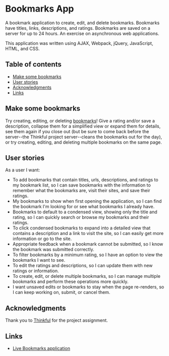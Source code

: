 # Bookmarks App 

A bookmark application to create, edit, and delete bookmarks. Bookmarks have titles, links, descriptions, and ratings. Bookmarks are saved on a server for up to 24 hours. An exercise on asynchronous web applications.

This application was written using AJAX, Webpack, jQuery, JavaScript, HTML, and CSS.

[site]: https://thinkful-ei-shark.github.io/nick-jang-bookmarks-app/

## Table of contents

- [Make some bookmarks](#make-some-bookmarks)
- [User stories](#user-stories)
- [Acknowledgments](#acknowledgments)
- [Links](#links)

## Make some bookmarks

Try creating, editing, or deleting [bookmarks][site]! Give a rating and/or save a description, collapse them for a simplified view or expand them for details, see them again if you close out (but be sure to come back before the server--the Thinkful project server--cleans the bookmarks out for the day), or try creating, editing, and deleting multiple bookmarks on the same page.

## User stories
As a user I want:
  - To add bookmarks that contain titles, urls, descriptions, and ratings to my bookmark list, so I can save bookmarks with the information to remember what the bookmarks are, visit their sites, and save their ratings.
  - My bookmarks to show when first opening the application, so I can find the bookmark I'm looking for or see what bookmarks I already have.
  - Bookmarks to default to a condensed view, showing only the title and rating, so I can quickly search or browse my bookmarks and their ratings.
  - To click condensed bookmarks to expand into a detailed view that contains a description and a link to visit the site, so I can easily get more information or go to the site.
  - Appropriate feedback when a bookmark cannot be submitted, so I know the bookmark was submitted correctly.
  - To filter bookmarks by a minimum rating, so I have an option to view the bookmarks I want to see.
  - To edit the ratings and descriptions, so I can update them with new ratings or information.
  - To create, edit, or delete multiple bookmarks, so I can manage multiple bookmarks and perform these operations  more quickly.
  - I want unsaved edits or bookmarks to stay when the page re-renders, so I can keep working on, submit, or cancel them.

## Acknowledgments

Thank you to [Thinkful](https://thinkful.com/) for the project assignment.

## Links

* [Live Bookmarks application][site]
